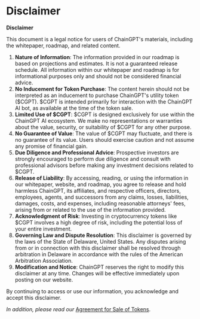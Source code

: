 # Disclaimer

**Disclaimer**

This document is a legal notice for users of ChainGPT's materials, including the whitepaper, roadmap, and related content.

1. **Nature of Information**: The information provided in our roadmap is based on projections and estimates. It is not a guaranteed release schedule. All information within our whitepaper and roadmap is for informational purposes only and should not be considered financial advice.
2. **No Inducement for Token Purchase**: The content herein should not be interpreted as an inducement to purchase ChainGPT's utility token ($CGPT). $CGPT is intended primarily for interaction with the ChainGPT AI bot, as available at the time of the token sale.
3. **Limited Use of $CGPT**: $CGPT is designed exclusively for use within the ChainGPT AI ecosystem. We make no representations or warranties about the value, security, or suitability of $CGPT for any other purpose.
4. **No Guarantee of Value**: The value of $CGPT may fluctuate, and there is no guarantee of its value. Users should exercise caution and not assume any promise of financial gain.
5. **Due Diligence and Professional Advice**: Prospective investors are strongly encouraged to perform due diligence and consult with professional advisors before making any investment decisions related to $CGPT.
6. **Release of Liability**: By accessing, reading, or using the information in our whitepaper, website, and roadmap, you agree to release and hold harmless ChainGPT, its affiliates, and respective officers, directors, employees, agents, and successors from any claims, losses, liabilities, damages, costs, and expenses, including reasonable attorneys' fees, arising from or related to the use of the information provided.
7. **Acknowledgment of Risk**: Investing in cryptocurrency tokens like $CGPT involves a high degree of risk, including the potential loss of your entire investment.
8. **Governing Law and Dispute Resolution**: This disclaimer is governed by the laws of the State of Delaware, United States. Any disputes arising from or in connection with this disclaimer shall be resolved through arbitration in Delaware in accordance with the rules of the American Arbitration Association.
9. **Modification and Notice**: ChainGPT reserves the right to modify this disclaimer at any time. Changes will be effective immediately upon posting on our website.

By continuing to access or use our information, you acknowledge and accept this disclaimer.



_In addition, please read our_ [Agreement for Sale of Tokens](https://www.chaingpt.org/licences).
